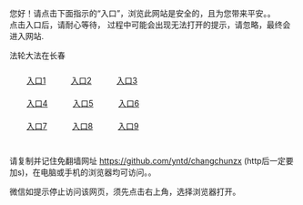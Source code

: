 您好！请点击下面指示的“入口”，浏览此网站是安全的，且为您带来平安。。 <br/>
点击入口后，请耐心等待， 过程中可能会出现无法打开的提示，请忽略，最终会进入网站. </br>

法轮大法在长春<br/>
<div style="padding:10px"><a style="margin:20px" target="_blank" href="https://dd4q6hzngcz0b.cloudfront.net/2Qpsp?pizfrr" id="ccLink1" rel="nofollow">入口1</a> <a target="_blank" style="margin:20px" href="https://d2t1c6ohj227v5.cloudfront.net/2Qpsp?xfiwnz" id="ccLink2" rel="nofollow">入口2</a> <a style="margin:20px" target="_blank" href="https://deb74ilv7u33x.cloudfront.net/2Qpsp?rbtrtx" id="ccLink3" rel="nofollow">入口3</a></div>

<div style="padding:10px" ><a style="margin:20px" target="_blank" href="https://dd4q6hzngcz0b.cloudfront.net/2Qpsp?pizfrr" id="ccLink4" rel="nofollow">入口4</a> <a style="margin:20px" href="https://d2t1c6ohj227v5.cloudfront.net/2Qpsp?xfiwnz" target="_blank" id="ccLink5" rel="nofollow">入口5</a> <a style="margin:20px" href="https://deb74ilv7u33x.cloudfront.net/2Qpsp?rbtrtx" target="_blank" id="ccLink6" rel="nofollow">入口6</a></div>

<div style="padding:10px"><a style="margin:20px" target="_blank" href="https://dd4q6hzngcz0b.cloudfront.net/2Qpsp?pizfrr" id="ccLink7" rel="nofollow">入口7</a> <a style="margin:20px" href="https://d2t1c6ohj227v5.cloudfront.net/2Qpsp?xfiwnz" target="_blank" id="ccLink8" rel="nofollow">入口8</a> <a style="margin:20px" target="_blank" href="https://deb74ilv7u33x.cloudfront.net/2Qpsp?rbtrtx" id="ccLink9" rel="nofollow">入口9</a></div>

<br/>



请复制并记住免翻墙网址 https://github.com/yntd/changchunzx (http后一定要加s)，在电脑或手机的浏览器均可访问。。<br/>

微信如提示停止访问该网页，须先点击右上角，选择浏览器打开。
